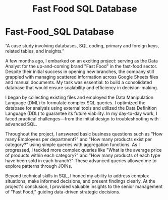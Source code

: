 <div align="center">
 <h1>Fast Food SQL Database</h1>
</div>


# Fast-Food_SQL Database
“A case study involving databases, SQL coding, primary and foreign keys, related tables, and insights.”

A few months ago, I embarked on an exciting project: serving as the Data Analyst for the up-and-coming brand "Fast Food" in the fast-food sector. Despite their initial success in opening new branches, the company still grappled with managing scattered information across Google Sheets files and manual documents. My task was essential: to build a consolidated database that would ensure scalability and efficiency in decision-making.

I began by collecting existing files and employed the Data Manipulation Language (DML) to formulate complex SQL queries. I optimized the database for analysis using external tools and utilized the Data Definition Language (DDL) to guarantee its future viability. In my day-to-day work, I faced practical challenges—from the initial design to troubleshooting with advanced SQL.

Throughout the project, I answered basic business questions such as "How many Employees per department?" and "How many products exist per category?" using simple queries with aggregation functions. As I progressed, I tackled more complex queries like "What is the average price of products within each category?" and "How many products of each type have been sold in each branch?" These advanced queries allowed me to explore patterns through JOINs.

Beyond technical skills in SQL, I honed my ability to address complex situations, make informed decisions, and present findings clearly. At the project's conclusion, I provided valuable insights to the senior management of "Fast Food," guiding data-driven strategic decisions.

